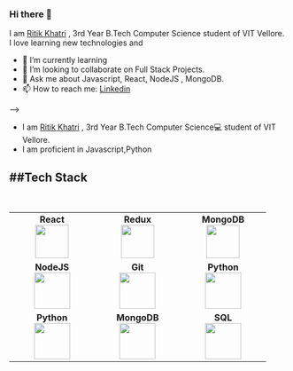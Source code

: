 ### Hi there 👋




I am [Ritik Khatri](https://github.com/RKRitik) , 3rd Year B.Tech Computer Science student of VIT Vellore. I love learning new technologies and


- 🌱 I’m currently learning 
- 👯 I’m looking to collaborate on Full Stack Projects.
- 💬 Ask me about Javascript, React, NodeJS , MongoDB.
- 📫 How to reach me: [Linkedin](https://www.linkedin.com/in/ritik-khatri-673b62115/) 

-->
- I am [Ritik Khatri](https://github.com/RKRitik) , 3rd Year B.Tech Computer Science💻 student of VIT Vellore.
- I am proficient in Javascript,Python


##Tech Stack
 -------------
 <br>
<table>
<tbody>
 <tr>
<td align="center" width="20%">
<span><b><center>React</center></b></span> 
<img height=60px src="https://user-images.githubusercontent.com/34672810/87503710-8b19e680-c682-11ea-953b-07be433fcb30.png"> 
</td>

<td align="center" width="20%">
<span><b><center>Redux</center></b></span> 
<img height=60px src="https://user-images.githubusercontent.com/34672810/87503886-f4015e80-c682-11ea-9ec5-ec83dd87ca73.png"> 
</td>

<td align="center" width="20%">
<span><b><center>MongoDB</center></b></span> 
<img height=60px src="https://user-images.githubusercontent.com/34672810/87503810-cae0ce00-c682-11ea-897b-da867d9e98ed.png"> 
</td>
</tr>

<tr>
<td align="center" width="20%">
<span><b><center>NodeJS</center></b></span> 
<img height=65px src="https://user-images.githubusercontent.com/34672810/87504585-8c4c1300-c684-11ea-9187-ade92a289e49.png"> 
</td>

<td align="center" width="20%">
<span><b><center>Git</center></b></span> 
<img height=65px src="https://git-scm.com/images/logos/downloads/Git-Logo-2Color.png"> 
</td>

<td align="center" width="20%">
<span><b><center>Python</center></b></span> 
<img height=65px src="https://www.python.org/static/community_logos/python-logo.png"> 
</td>
</tr>

<tr>
<td align="center" width="20%">
<span><b><center>Python</center></b></span> 
<img height=65px src="https://www.python.org/static/community_logos/python-logo.png"> 
</td>

<td align="center" width="20%">
<span><b><center>MongoDB</center></b></span> 
<img height=65px src="https://www.logolynx.com/images/logolynx/d5/d50b83324fb4fbab14cdfaf47409115b.jpeg"> 
</td>


<td align="center" width="20%">
<span><b><center>SQL</center></b></span> 
<img height=65px src="https://i0.wp.com/www.complexsql.com/wp-content/uploads/2017/01/sql-logo.jpg?ssl=1"> 
</td>
</tr>

</tbody>
</table>

